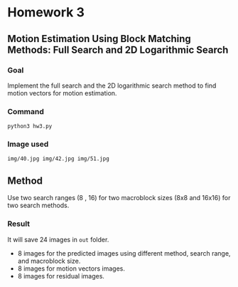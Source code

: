 # Homework 3

## Motion Estimation Using Block Matching Methods: Full Search and 2D Logarithmic Search

### Goal
Implement the full search and the 2D logarithmic search method to find motion vectors for motion estimation.

### Command 
`python3 hw3.py` 

### Image used
`img/40.jpg img/42.jpg img/51.jpg`

## Method

Use two search ranges (8 , 16) for two macroblock sizes (8x8 and 16x16) for two search methods.

### Result

It will save 24 images in `out` folder.
* 8 images for the predicted images using different method, search range, and macroblock size.
* 8 images for motion vectors images.
* 8 images for residual images.

